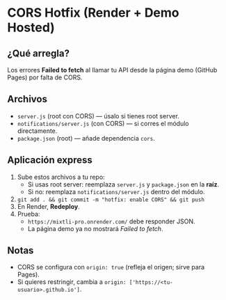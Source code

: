 # CORS Hotfix (Render + Demo Hosted)

## ¿Qué arregla?
Los errores **Failed to fetch** al llamar tu API desde la página demo (GitHub Pages) por falta de CORS.

## Archivos
- `server.js` (root con CORS) — úsalo si tienes root server.
- `notifications/server.js` (con CORS) — si corres el módulo directamente.
- `package.json` (root) — añade dependencia `cors`.

## Aplicación express
1) Sube estos archivos a tu repo:
   - Si usas root server: reemplaza `server.js` y `package.json` en la **raíz**.
   - Si no: reemplaza `notifications/server.js` dentro del módulo.
2) `git add . && git commit -m "hotfix: enable CORS" && git push`
3) En Render, **Redeploy**.
4) Prueba:
   - `https://mixtli-pro.onrender.com/` debe responder JSON.
   - La página demo ya no mostrará *Failed to fetch*.

## Notas
- CORS se configura con `origin: true` (refleja el origen; sirve para Pages).
- Si quieres restringir, cambia a `origin: ['https://<tu-usuario>.github.io']`.
